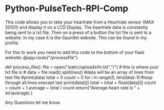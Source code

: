 # Python-PulseTech-RPI-Comp
This code allows you to take your heartrate from a Heartrate sensor (MAX 30101) and display it on a LCD Display. The heartrate data is constantly being sent to a txt file. Then on a press of a button the txt file is sent to a website. In my case it is the Gauntlet website. This can be found in my profile.

For this to work you need to add this code to the bottom of your flask website:
@app.route("/processfile")


def process_file():
    file = open("static/uploads/hr.txt","r")
    # this is where your txt file is #
    data = file.read().splitlines() #data will be an array of lines from text file
    #print(data)
    total = 0
    count = 0
    for i in range(5, len(data)-1):#loop through all lines execept last
        print(data[i])
        total = total + float(data[i])
        count = count + 1
    average = total / count
    return("Average heart rate is " + str(average) )

Any Questions let me know

